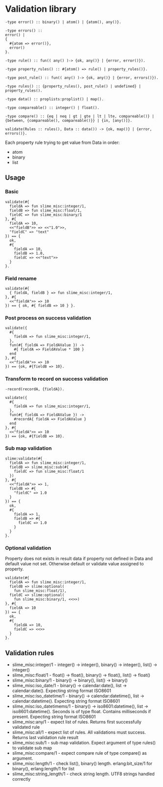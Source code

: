 # Validation library

```
-type error() :: binary() | atom() | {atom(), any()}.

-type errors() ::
error() |
{
  #{atom => error()},
  error()
}.

-type rule() :: fun(( any() )-> {ok, any()} | {error, error()}).

-type property_rules() :: #{atom() => rule() | property_rules()}.

-type post_rule() :: fun(( any() )-> {ok, any()} | {error, errors()}).

-type rules() :: {property_rules(), post_rule() | undefined} | property_rules().

-type data() :: proplists:proplist() | map().

-type compareable() :: integer() | float().

-type compare() :: {eq | neq | gt | gte | lt | lte, compareable()} | {between, {compareable(), compareable()}} | {in, [any()]}.

```

```
validate(Rules :: rules(), Data :: data()) -> {ok, map()} | {error, errors()}.
```

Each property rule trying to get value from Data in order:
- atom
- binary
- list

## Usage

### Basic

```
validate(#{
  fieldA => fun slime_misc:integer/1,
  fieldB => fun slime_misc:float/1,
  fieldC => fun slime_misc:binary/1
}, #{
  fieldA => 10,
  <<"fieldB">> => <<"1.0">>,
  "fieldC" => "text" 
}) == {
  ok, 
  #{
    fieldA => 10,
    fieldB => 1.0,
    fieldC => <<"text">>
  }
}.
```

### Field rename

```
validate(#{
  { fieldA, fieldB } => fun slime_misc:integer/1,
}, #{
  <<"fieldA">> => 10
}) == { ok, #{ fieldB => 10 } }.
```

### Post process on success validation

```
validate({
  #{
    fieldA => fun slime_misc:integer/1,
  },
  fun(#{ fieldA => FieldAValue }) ->
    #{ fieldA => FieldAValue * 100 }
  end
}, #{
  <<"fieldA">> => 10
}) == {ok, #{fieldB => 10}.
```

### Transform to record on success validation

```
-record(recordA, {fieldA}).

validate({
  #{
    fieldA => fun slime_misc:integer/1,
  },
  fun(#{ fieldA => FieldAValue }) ->
    #recordA{ fieldA => FieldAValue } 
  end
}, #{
  <<"fieldA">> => 10
}) == {ok, #{fieldB => 10}.
```

### Sub map validation

```
slime:validate(#{
  fieldA => fun slime_misc:integer/1,
  fieldB => slime_misc:sub(#{
    fieldC => fun slime_misc:float/1
  })
}, #{
  <<"fieldA">> => 1,
  fieldB => #{
    "fieldC" => 1.0
  }
}) == { 
  ok, 
  #{ 
    fieldA => 1, 
    fieldB => #{ 
      fieldC => 1.0 
    }  
  } 
}.
```

### Optional validation

Property does not exists in result data if property not defined in Data and default value not set.
Otherwise default or validate value assigned to property.


```
validate(#{
  fieldA => fun slime_misc:integer/1,
  fieldB => slime:optional(
    fun slime_misc:float/1),
  fieldC => slime:optional(
    fun slime_misc:binary/1, <<>>)
}, #{
  fieldA => 10
}) == {
  ok, 
  #{
    fieldA => 10,
    fieldC => <<>>
  }
}.
```

## Validation rules

* slime_misc:integer/1 - integer() -> integer(), binary() -> integer(), list() -> integer() 
* slime_misc:float/1 - float() -> float(), binary() -> float(), list() -> float()
* slime_misc:binary/1 - binary() -> binary(), list() -> binary()
* slime_misc:iso_date/1 - binary() -> calendar:date(), list -> calendar:date(). Expecting string format ISO8601
* slime_misc:iso_datetime/1 - binary() -> calendar:datetime(), list -> calendar:datetime(). Expecting string format ISO8601
* slime_misc:iso_datetimems/1 - binary() -> iso8601:datetime(), list -> iso8601:datetime(). Seconds is of type float. Contains milliseconds if present. Expecting string format ISO8601
* slime_misc:any/1 - expect list of rules. Returns first successfully validated rule
* slime_misc:all/1 - expect list of rules. All validations must success. Returns last validation rule result
* slime_misc:sub/1 - sub map validation. Expect argument of type rules() to validate sub map
* slime_misc:compare/1 - expect compare rule of type compare() as argument.
* slime_misc:length/1 - check list(), binary() length. erlang:bit_size/1 for binary(), erlang:length/1 for list
* slime_misc:string_length/1 - check string length. UTF8 strings handled correctly